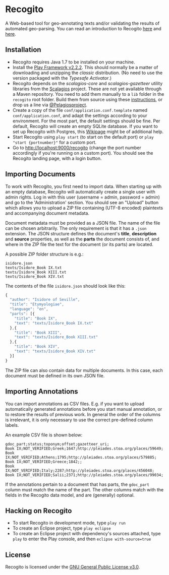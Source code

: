 # Recogito

A Web-based tool for geo-annotating texts and/or validating the results of automated geo-parsing. You can read an introduction
to Recogito [here](http://pelagios-project.blogspot.co.at/2014/01/from-bordeaux-to-jerusalem-and-back.html) and
[here](http://pelagios-project.blogspot.co.at/2014/01/theres-pliny-of-room-at-bottom-1.html).

## Installation

* Recogito requires Java 1.7 to be installed on your machine.
* Install the [Play Framework v2.2.2](http://www.playframework.com/download). This should normally be a matter of downloading and unzipping the
  _classic_ distribution. (No need to use the version packaged with the _Typesafe Activator_.)
* Recogito depends on the _scalagios-core_ and _scalagios-gazetteer_ utility libraries from the [Scalagios](http://github.com/pelagios/scalagios)
  project. These are not yet available through a Maven repository. You need to add them manually to a `lib` folder in the `recogito` root folder.
  Build them from source using these [instructions](http://github.com/pelagios/scalagios), or drop us a line via 
  [@Pelagiosproject](https://twitter.com/pelagiosproject).
* Create a copy of the file `conf/application.conf.template` named `conf/application.conf`, and adapt the settings according to your environment.
  For the most part, the default settings should be fine. Per default, Recogito will create an empty SQLite database. If you want to set up
  Recogito with Postgres, this [Wikipage](https://github.com/pelagios/recogito/wiki/Beginner's-Guide-to-Installing-Postgres) might be of additional help.
* Start Recogito using `play start` (to start on the default port) or `play "start {portnumber}"` for a custom port.  
* Go to [http://localhost:9000/recogito](http://localhost:9000/recogito) (change the port number accordingly if you're running on a custom port).
  You should see the Recogito landing page, with a login button.

## Importing Documents

To work with Recogito, you first need to import data. When starting up with an empty database, Recogito will automatically create a single user with 
admin rights. Log in with this user (username = admin, password = admin) and go to the 'Administration' section. You should see an "Upload" button
which allows you to upload a ZIP file containing (UTF-8 encoded) plaintexts and accompanying document metadata.  

Document metadata must be provided as a JSON file. The name of the file can be chosen arbitrarily. The only requirement is that it has a
`.json` extension. The JSON structure defines the document's __title__, __description__ and __source__ properties, as well as the __parts__
the document consists of, and where in the ZIP file the text for the document (or its parts) are located.

A possible ZIP folder structure is e.g.:

```
isidore.json
texts/Isidore_Book IX.txt
texts/Isidore_Book XIII.txt
texts/Isidore_Book XIV.txt
``` 
The contents of the file `isidore.json` should look like this:

```javascript
{
  "author": "Isidore of Seville",
  "title": "Etymyologiae",
  "language": "en",
  "parts": [{
    "title": "Book IX",
    "text": "texts/Isidore_Book IX.txt"
  },{
    "title": "Book XIII",
    "text": "texts/Isidore_Book XIII.txt"
  },{
    "title": "Book XIV",
    "text": "texts/Isidore_Book XIV.txt"
  }] 
}
```

The ZIP file can also contain data for multiple documents. In this case, each document must be defined in its own JSON file.

## Importing Annotations

You can import annotations as CSV files. E.g. if you want to upload automatically generated annotations before you start 
manual annotation, or to restore the results of previous work. In general the order of the columns is irrelevant, it is only
necessary to use the correct pre-defined column labels.

An example CSV file is shown below:

```csv
gdoc_part;status;toponym;offset;gazetteer_uri;
Book IX;NOT_VERIFIED;Greek;1647;http://pleiades.stoa.org/places/59649;
Book IX;NOT_VERIFIED;Athens;1795;http://pleiades.stoa.org/places/579885;
Book IX;NOT_VERIFIED;Greece;1842;;
Book IX;NOT_VERIFIED;Italy;2287;http://pleiades.stoa.org/places/456048;
Book IX;NOT_VERIFIED;Salii;2371;http://pleiades.stoa.org/places/99034;
```

If the annotations pertain to a document that has parts, the ``gdoc_part`` column must match the name of the part. The other
columns match with the fields in the Recogito data model, and are (generally) optional.

## Hacking on Recogito

* To start Recogito in development mode, type `play run`
* To create an Eclipse project, type `play eclipse` 
* To create an Eclipse project with dependency's sources attached, type `play` to enter the Play console, and then `eclipse with-source=true`

## License

Recogito is licensed under the [GNU General Public License v3.0](http://www.gnu.org/licenses/gpl.html).
